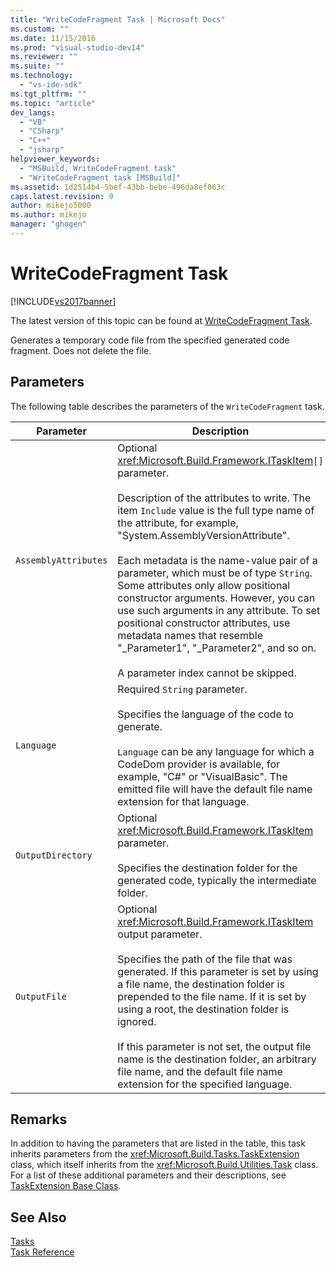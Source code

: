 ```yaml
---
title: "WriteCodeFragment Task | Microsoft Docs"
ms.custom: ""
ms.date: 11/15/2016
ms.prod: "visual-studio-dev14"
ms.reviewer: ""
ms.suite: ""
ms.technology: 
  - "vs-ide-sdk"
ms.tgt_pltfrm: ""
ms.topic: "article"
dev_langs: 
  - "VB"
  - "CSharp"
  - "C++"
  - "jsharp"
helpviewer_keywords: 
  - "MSBuild, WriteCodeFragment task"
  - "WriteCodeFragment task [MSBuild]"
ms.assetid: 1d2514b4-5bef-43bb-bebe-496da8ef063c
caps.latest.revision: 9
author: mikejo5000
ms.author: mikejo
manager: "ghogen"
---
```

# WriteCodeFragment Task
[!INCLUDE[vs2017banner](../includes/vs2017banner.md)]

The latest version of this topic can be found at [WriteCodeFragment Task](https://docs.microsoft.com/visualstudio/msbuild/writecodefragment-task).  
  
  
Generates a temporary code file from the specified generated code fragment. Does not delete the file.  
  
## Parameters  
 The following table describes the parameters of the `WriteCodeFragment` task.  
  
|Parameter|Description|  
|---------------|-----------------|  
|`AssemblyAttributes`|Optional <xref:Microsoft.Build.Framework.ITaskItem>`[]` parameter.<br /><br /> Description of the attributes to write. The item `Include` value is the full type name of the attribute, for example, "System.AssemblyVersionAttribute".<br /><br /> Each metadata is the name-value pair of a parameter, which must be of type `String`. Some attributes only allow positional constructor arguments. However, you can use such arguments in any attribute. To set positional constructor attributes, use metadata names that resemble "_Parameter1", "_Parameter2", and so on.<br /><br /> A parameter index cannot be skipped.|  
|`Language`|Required `String` parameter.<br /><br /> Specifies the language of the code to generate.<br /><br /> `Language` can be any language for which a CodeDom provider is available, for example, "C#" or "VisualBasic". The emitted file will have the default file name extension for that language.|  
|`OutputDirectory`|Optional <xref:Microsoft.Build.Framework.ITaskItem> parameter.<br /><br /> Specifies the destination folder for the generated code, typically the intermediate folder.|  
|`OutputFile`|Optional <xref:Microsoft.Build.Framework.ITaskItem> output parameter.<br /><br /> Specifies the path of the file that was generated. If this parameter is set by using a file name, the destination folder is prepended to the file name. If it is set by using a root, the destination folder is ignored.<br /><br /> If this parameter is not set, the output file name is the destination folder, an arbitrary file name, and the default file name extension for the specified language.|  
  
## Remarks  
 In addition to having the parameters that are listed in the table, this task inherits parameters from the <xref:Microsoft.Build.Tasks.TaskExtension> class, which itself inherits from the <xref:Microsoft.Build.Utilities.Task> class. For a list of these additional parameters and their descriptions, see [TaskExtension Base Class](../msbuild/taskextension-base-class.md).  
  
## See Also  
 [Tasks](../msbuild/msbuild-tasks.md)   
 [Task Reference](../msbuild/msbuild-task-reference.md)



